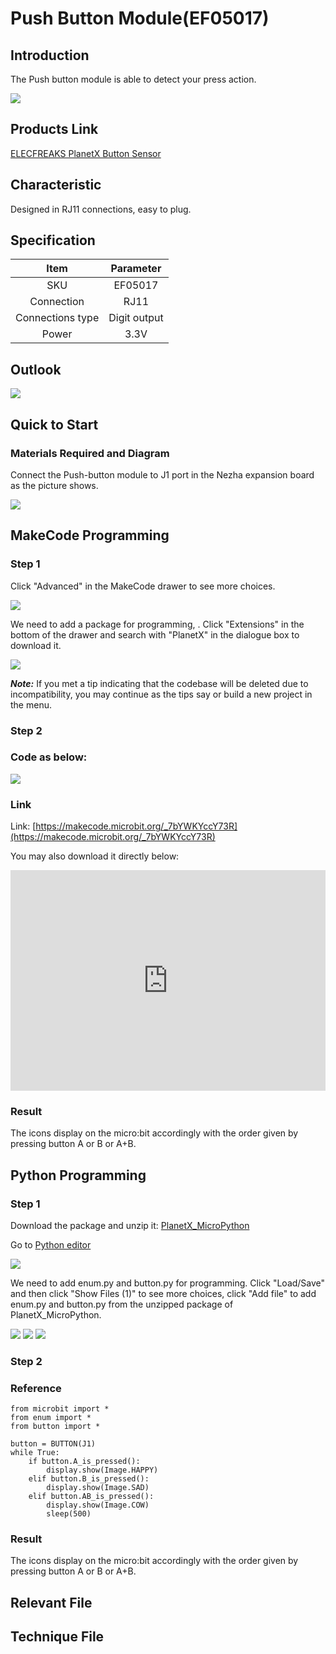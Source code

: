 # Push Button Module(EF05017)

## Introduction


The Push button module is able to detect your press action.

![](./images/05017_01.png)

## Products Link

[ELECFREAKS PlanetX Button Sensor](https://www.elecfreaks.com/planetx-button.html)

## Characteristic


 Designed in RJ11 connections, easy to plug.

## Specification


Item | Parameter 
:-: | :-: 
SKU|EF05017
Connection|RJ11
Connections type|Digit output
Power|3.3V



## Outlook



![](./images/05017_02.png)

## Quick to Start


### Materials Required and Diagram

 Connect the Push-button module to J1 port in the Nezha expansion board as the picture shows.


![](./images/05017_03.png)

## MakeCode Programming


### Step 1

Click "Advanced" in the MakeCode drawer to see more choices.

![](./images/05001_04.png)

We need to add a package for programming, . Click "Extensions" in the bottom of the drawer and search with "PlanetX" in the dialogue box to download it. 

![](./images/05001_05.png)

***Note:*** If you met a tip indicating that the codebase will be deleted due to incompatibility, you may continue as the tips say or build a new project in the menu. 

### Step 2

### Code as below:

![](./images/05017_06.png)


### Link
Link: [https://makecode.microbit.org/_7bYWKYccY73R](https://makecode.microbit.org/_7bYWKYccY73R)

You may also download it directly below: 

<div style="position:relative;height:0;padding-bottom:70%;overflow:hidden;"><iframe style="position:absolute;top:0;left:0;width:100%;height:100%;" src="https://makecode.microbit.org/#pub:_7bYWKYccY73R" frameborder="0" sandbox="allow-popups allow-forms allow-scripts allow-same-origin"></iframe></div>  


### Result
 The icons display on the micro:bit accordingly with the order given by pressing button A or B or A+B. 

## Python Programming 


### Step 1

Download the package and unzip it: [PlanetX_MicroPython](https://github.com/lionyhw/PlanetX_MicroPython/archive/master.zip)

Go to   [Python editor](https://python.microbit.org/v/2.0)

![](./images/05001_07.png)

We need to add enum.py and button.py for programming. Click "Load/Save" and then click "Show Files (1)" to see more choices, click "Add file" to add enum.py and button.py from the unzipped package of PlanetX_MicroPython. 

![](./images/05001_08.png)
![](./images/05001_09.png)
![](./images/05017_10.png)

### Step 2

### Reference

```
from microbit import *
from enum import *
from button import *

button = BUTTON(J1)
while True:
    if button.A_is_pressed():
        display.show(Image.HAPPY)
    elif button.B_is_pressed():
        display.show(Image.SAD)
    elif button.AB_is_pressed():
        display.show(Image.COW)
        sleep(500)
```


### Result
 The icons display on the micro:bit accordingly with the order given by pressing button A or B or A+B.

## Relevant File


## Technique File


